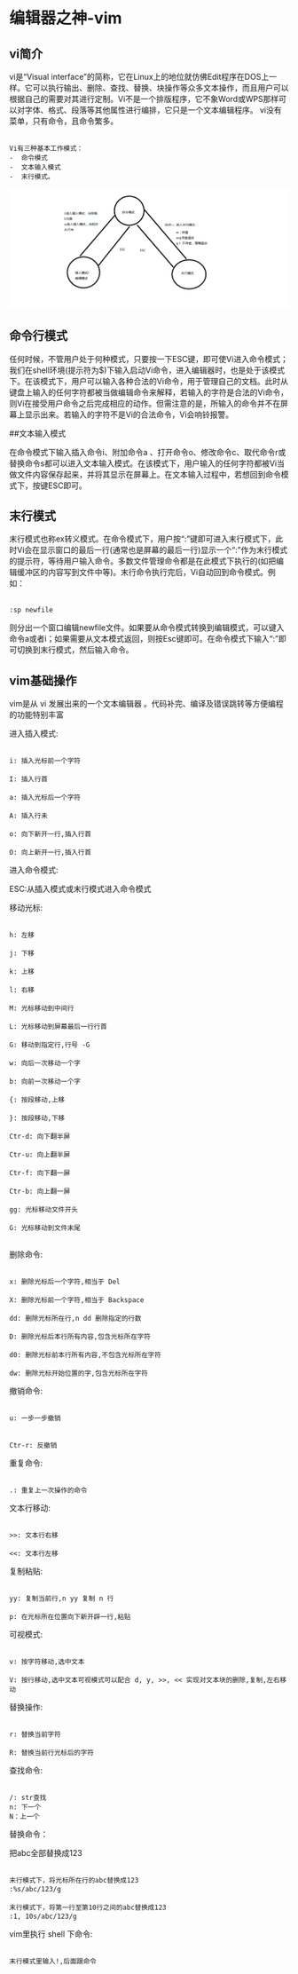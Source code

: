 # 编辑器之神-vim

## vi简介

vi是“Visual interface”的简称，它在Linux上的地位就仿佛Edit程序在DOS上一样。它可以执行输出、删除、查找、替换、块操作等众多文本操作，而且用户可以根据自己的需要对其进行定制。Vi不是一个排版程序，它不象Word或WPS那样可以对字体、格式、段落等其他属性进行编排，它只是一个文本编辑程序。 vi没有菜单，只有命令，且命令繁多。

```

Vi有三种基本工作模式：
-  命令模式
-  文本输入模式
-  末行模式。 

```

![](/assets/01-linux基础-1-vim.png)

## 命令行模式

任何时候，不管用户处于何种模式，只要按一下ESC键，即可使Vi进入命令模式；我们在shell环境(提示符为$)下输入启动Vi命令，进入编辑器时，也是处于该模式下。在该模式下，用户可以输入各种合法的Vi命令，用于管理自己的文档。此时从键盘上输入的任何字符都被当做编辑命令来解释，若输入的字符是合法的Vi命令，则Vi在接受用户命令之后完成相应的动作。但需注意的是，所输入的命令并不在屏幕上显示出来。若输入的字符不是Vi的合法命令，Vi会响铃报警。

##文本输入模式

在命令模式下输入插入命令i、附加命令a 、打开命令o、修改命令c、取代命令r或替换命令s都可以进入文本输入模式。在该模式下，用户输入的任何字符都被Vi当做文件内容保存起来，并将其显示在屏幕上。在文本输入过程中，若想回到命令模式下，按键ESC即可。

## 末行模式

末行模式也称ex转义模式。在命令模式下，用户按“:”键即可进入末行模式下，此时Vi会在显示窗口的最后一行(通常也是屏幕的最后一行)显示一个“:”作为末行模式的提示符，等待用户输入命令。多数文件管理命令都是在此模式下执行的(如把编辑缓冲区的内容写到文件中等)。末行命令执行完后，Vi自动回到命令模式。例如：

```

:sp newfile

```

则分出一个窗口编辑newfile文件。如果要从命令模式转换到编辑模式，可以键入命令a或者i；如果需要从文本模式返回，则按Esc键即可。在命令模式下输入“:”即可切换到末行模式，然后输入命令。

## vim基础操作

vim是从 vi 发展出来的一个文本编辑器 。代码补完、编译及错误跳转等方便编程的功能特别丰富

进入插入模式:

```

i: 插入光标前一个字符 

I: 插入行首 

a: 插入光标后一个字符 

A: 插入行未 

o: 向下新开一行,插入行首 

O: 向上新开一行,插入行首

```

进入命令模式:

ESC:从插入模式或末行模式进入命令模式

移动光标:

```

h: 左移 

j: 下移 

k: 上移 

l: 右移

M: 光标移动到中间行 

L: 光标移动到屏幕最后一行行首 

G: 移动到指定行,行号 -G

w: 向后一次移动一个字 

b: 向前一次移动一个字

{: 按段移动,上移 

}: 按段移动,下移

Ctr-d: 向下翻半屏 

Ctr-u: 向上翻半屏

Ctr-f: 向下翻一屏 

Ctr-b: 向上翻一屏

gg: 光标移动文件开头 

G: 光标移动到文件末尾


```

删除命令:

```

x: 删除光标后一个字符,相当于 Del 

X: 删除光标前一个字符,相当于 Backspace

dd: 删除光标所在行,n dd 删除指定的行数 

D: 删除光标后本行所有内容,包含光标所在字符 

d0: 删除光标前本行所有内容,不包含光标所在字符

dw: 删除光标开始位置的字,包含光标所在字符

```

撤销命令:

```

u: 一步一步撤销 


Ctr-r: 反撤销

```

重复命令:

```

.: 重复上一次操作的命令

```

文本行移动:

```

>>: 文本行右移 

<<: 文本行左移

```

复制粘贴:

```

yy: 复制当前行,n yy 复制 n 行 

p: 在光标所在位置向下新开辟一行,粘贴

```

可视模式:

```

v: 按字符移动,选中文本 

V: 按行移动,选中文本可视模式可以配合 d, y, >>, << 实现对文本块的删除,复制,左右移动

```

替换操作:

```

r: 替换当前字符 

R: 替换当前行光标后的字符

```

查找命令:

```

/: str查找
n: 下一个
N：上一个

```

替换命令：

把abc全部替换成123

```

末行模式下，将光标所在行的abc替换成123
:%s/abc/123/g

末行模式下，将第一行至第10行之间的abc替换成123
:1, 10s/abc/123/g

```

vim里执行 shell 下命令:

```

末行模式里输入!,后面跟命令

```
